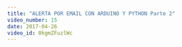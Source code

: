 ```yaml
---
title: "ALERTA POR EMAIL CON ARDUINO Y PYTHON Parte 2"
video_number: 15
date: 2017-04-26
video_id: 0kgmZFuzlWc
---
```

